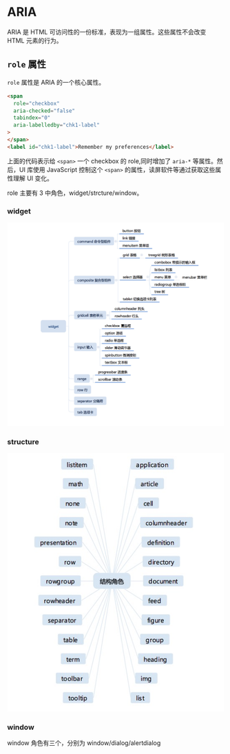 # ARIA

ARIA 是 HTML 可访问性的一份标准，表现为一组属性。这些属性不会改变 HTML 元素的行为。

## `role` 属性

`role` 属性是 ARIA 的一个核心属性。

```html
<span
  role="checkbox"
  aria-checked="false"
  tabindex="0"
  aria-labelledby="chk1-label"
>
</span>
<label id="chk1-label">Remember my preferences</label>
```

上面的代码表示给 `<span>` 一个 checkbox 的 role,同时增加了 `aria-*` 等属性。然后，UI 库使用 JavaScript 控制这个 `<span>` 的属性，读屏软件等通过获取这些属性理解 UI 变化。

role 主要有 3 中角色，widget/strcture/window。

### widget

![widget](./images/widget.jpeg)

### structure

![structure](./images/structure.jpg)

### window

window 角色有三个，分别为 window/dialog/alertdialog
